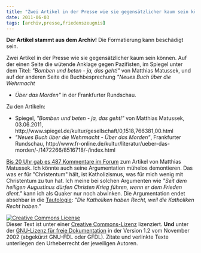 ```yaml
---
title: "Zwei Artikel in der Presse wie sie gegensätzlicher kaum sein können"
date: 2011-06-03
tags: [archiv,presse,friedenszeugnis]
---
```


<b>Der Artikel stammt aus dem Archiv!</b> Die Formatierung kann beschädigt sein.

Zwei Artikel in der Presse wie sie gegensätzlicher kaum sein können. Auf der einen Seite die wütende Anklage gegen Pazifisten, im Spiegel unter dem Titel: <i>"Bomben und beten - ja, das geht!"</i> von Matthias Matussek, und auf der anderen Seite die Buchbesprechung   <i>"Neues Buch über die Wehrmacht
- Über das Morden"</i> in der Frankfurter Rundschau.

Zu den Artikeln:
<ul>
<li>Spiegel, <i>"Bomben und beten - ja, das geht!"</i> von Matthias Matussek, 03.06.2011, http://www.spiegel.de/kultur/gesellschaft/0,1518,766381,00.html</li>
<li><i>"Neues Buch über die Wehrmacht
- Über das Morden"</i>, Frankfurter Rundschau, http://www.fr-online.de/kultur/literatur/ueber-das-morden/-/1472266/8516718/-/index.html</li>
</ul>

<a href="http://forum.spiegel.de/showthread.php?t=37035">Bis 20 Uhr gab es 487 Kommentare im Forum</a> zum Artikel von Matthias Matussek. Ich könnte auch seine Argumentation mühelos demontieren. Das was er für "Christentum" hält, ist Katholizismus, was für mich wenig mit Christentum zu tun hat. Ich meine bei solchen Argumenten wie <i>"Seit dem heiligen Augustinus dürfen Christen Krieg führen, wenn er dem Frieden dient."</i> kann ich als Quaker nur noch abwinken. Die Argumentation endet absehbar in die <a href="http://de.wikipedia.org/wiki/Tautologie_%28Logik%29">Tautologie</a>: <i>"Die Katholiken haben Recht, weil die Katholiken Recht haben."</i>



<a href="http://creativecommons.org/licenses/by-sa/3.0/de/" rel="license"><img src="http://i.creativecommons.org/l/by-sa/3.0/de/88x31.png" style="border-width: 0pt;" alt="Creative Commons License" /></a><br />
Dieser <span rel="dc:type" href="http://purl.org/dc/dcmitype/Text" xmlns:dc="http://purl.org/dc/elements/1.1/">Text</span> ist unter einer <a href="http://creativecommons.org/licenses/by-sa/3.0/de/" rel="license">Creative Commons-Lizenz</a> lizenziert. <b>Und</b> unter der <a href="http://de.wikipedia.org/wiki/GFDL">GNU-Lizenz f&uuml;r freie Dokumentation</a> in der Version 1.2 vom November 2002 (abgek&uuml;rzt GNU-FDL oder GFDL). Zitate und verlinkte Texte unterliegen den Urheberrecht der jeweiligen Autoren.

